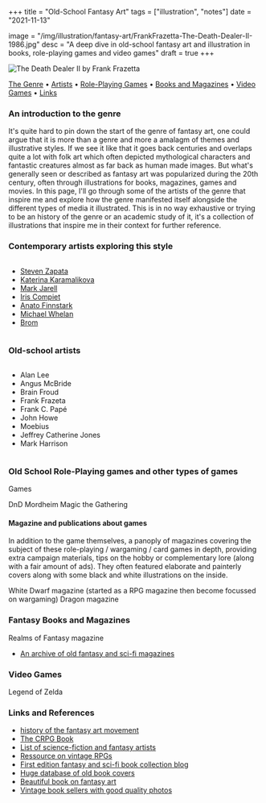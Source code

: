 +++
title = "Old-School Fantasy Art"
tags = ["illustration", "notes"]
date = "2021-11-13"

image = "/img/illustration/fantasy-art/FrankFrazetta-The-Death-Dealer-II-1986.jpg"
desc = "A deep dive in old-school fantasy art and illustration in books, role-playing games and video games"
draft = true
+++

<div class="half">

![The Death Dealer II by Frank Frazetta](/img/illustration/fantasy-art/FrankFrazetta-The-Death-Dealer-II-1986.jpg "The Death Dealer II by Frank Frazetta")

</div>

<div class="table-of-contents">

[The Genre](#an-introduction-to-the-genre) •
[Artists](#contemporary-artists-exploring-this-style) •
[Role-Playing Games](#old-school-role-playing-games-and-other-types-of-games) •
[Books and Magazines](#fantasy-books-and-magazines) •
[Video Games](#video-games) •
[Links](#links-and-references)

</div>

### An introduction to the genre

It's quite hard to pin down the start of the genre of fantasy art, one could argue that it is more than a genre and more a amalagm of themes and illustrative styles. If we see it like that it goes back centuries and overlaps quite a lot with folk art which often depicted mythological characters and fantastic creatures almost as far back as human made images. But what's generally seen or described as fantasy art was popularized during the 20th century, often through illustrations for books, magazines, games and movies. In this page, I'll go through some of the artists of the genre that inspire me and explore how the genre manifested itself alongside the different types of media it illustrated. This is in no way exhaustive or trying to be an history of the genre or an academic study of it, it's a collection of illustrations that inspire me in their context for further reference.

### Contemporary artists exploring this style

<div class="columns medium-padding-bottom no-margin-inside">

- [Steven Zapata](https://www.stevenzapata.com/)
- [Katerina Karamalikova](https://www.instagram.com/kara_malikova.art/)
- [Mark Jarell](https://markjarrellart.com)
- [Iris Compiet](https://iriscompiet.art/)
- [Anato Finnstark](https://anto-finnstark.artstation.com/)
- [Michael Whelan](https://www.michaelwhelan.com/)
- [Brom](https://www.bromart.com/)

</div>

### Old-school artists

<div class="columns medium-padding-bottom no-margin-inside">

- Alan Lee
- Angus McBride
- Brain Froud
- Frank Frazeta
- Frank C. Papé
- John Howe
- Moebius
- Jeffrey Catherine Jones
- Mark Harrison

</div>

### Old School Role-Playing games and other types of games

Games

DnD
Mordheim
Magic the Gathering

#### Magazine and publications about games

In addition to the game themselves, a panoply of magazines covering the subject of these role-playing / wargaming / card games in depth, providing extra campaign materials, tips on the hobby or complementary lore (along with a fair amount of ads). They often featured elaborate and painterly covers along with some black and white illustrations on the inside.

White Dwarf magazine (started as a RPG magazine then become focussed on wargaming)
Dragon magazine

### Fantasy Books and Magazines

Realms of Fantasy magazine


- [An archive of old fantasy and sci-fi magazines](http://www.luminist.org/archives/SF/)

### Video Games

Legend of Zelda


### Links and References

- [history of the fantasy art movement](http://www.arthistoryarchive.com/arthistory/fantasy/)
- [The CRPG Book](https://crpgbook.wordpress.com/)
- [List of science-fiction and fantasy artists](https://en.wikipedia.org/wiki/List_of_science_fiction_and_fantasy_artists)
- [Ressource on vintage RPGs](https://www.vintagerpg.com/)  
- [First edition fantasy and sci-fi book collection blog](http://firsteditionfantasy.blogspot.com/)  
- [Huge database of old book covers](https://www.coverbrowser.com/)  
- [Beautiful book on fantasy art](https://www.taschen.com/pages/en/catalogue/graphic_design/all/01182/facts.masterpieces_of_fantasy_art.htm)  
- [Vintage book sellers with good quality photos](https://www.lwcurrey.com/)
